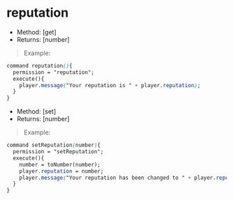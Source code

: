# reputation

* Method: \[get\]
* Returns: \[number\]

> Example:

```css
command reputation(){
  permission = "reputation";
  execute(){
    player.message("Your reputation is " + player.reputation);
  }
}
```

* Method: \[set\]
* Returns: \[number\]

> Example:

```css
command setReputation(number){
  permission = "setReputation";
  execute(){
    number = toNumber(number);
    player.reputation = number;
    player.message("Your reputation has been changed to " + player.reputation);
  }
}
```


